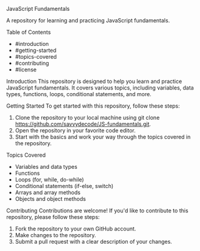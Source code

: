 JavaScript Fundamentals

A repository for learning and practicing JavaScript fundamentals.

Table of Contents
- #introduction
- #getting-started
- #topics-covered
- #contributing
- #license

Introduction
This repository is designed to help you learn and practice JavaScript fundamentals. It covers various topics, including variables, data types, functions, loops, conditional statements, and more.

Getting Started
To get started with this repository, follow these steps:

1. Clone the repository to your local machine using git clone https://github.com/savvydecode/JS-fundamentals.git.
2. Open the repository in your favorite code editor.
3. Start with the basics and work your way through the topics covered in the repository.

Topics Covered
- Variables and data types
- Functions
- Loops (for, while, do-while)
- Conditional statements (if-else, switch)
- Arrays and array methods
- Objects and object methods

Contributing
Contributions are welcome! If you'd like to contribute to this repository, please follow these steps:

1. Fork the repository to your own GitHub account.
2. Make changes to the repository.
3. Submit a pull request with a clear description of your changes.
